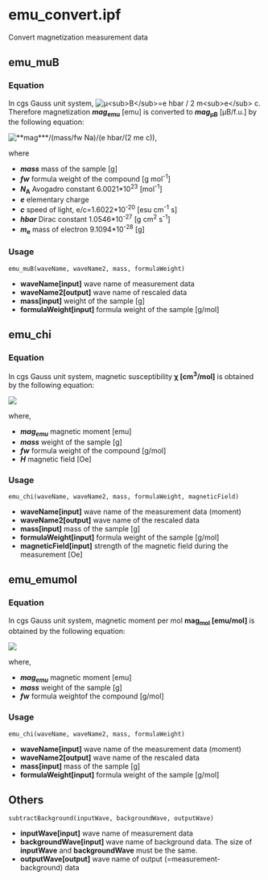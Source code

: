 # emu_convert.ipf
Convert magnetization measurement data

## emu_muB
### Equation
In cgs Gauss unit system,
<img src="https://latex.codecogs.com/svg.latex?\inline&space;\dpi{300}&space;\fn_cm&space;\mu_B=\frac{e\hbar}{2m_\text{e}c}" alt="&mu;<sub>B</sub>=e hbar / 2 m<sub>e</sub> c">.
Therefore magnetization ***mag*<sub>emu</sub>** [emu] is converted to ***mag*<sub>&mu;B</sub>** [&mu;B/f.u.] by the following equation:

<img src="https://latex.codecogs.com/svg.latex?\dpi{300}&space;\fn_cm&space;mag_\mathrm{\mu&space;B}=\frac{mag_\text{emu}}{\dfrac{mass}{fw}\times&space;N_\text{A}\cdot&space;\dfrac{e\hbar}{2m_\text{e}c}}" alt="**mag***/(mass/fw Na)/(e hbar/(2 me c))">, 

where
- ***mass*** mass of the sample [g]
- ***fw*** formula weight of the compound [g mol<sup>-1</sup>]
- ***N*<sub>A</sub>** Avogadro constant 6.0021\*10<sup>23</sup> [mol<sup>-1</sup>]
- ***e*** elementary charge
- ***c*** speed of light, e/c=1.6022\*10<sup>-20</sup> [esu cm<sup>-1</sup> s]
- ***hbar*** Dirac constant 1.0546\*10<sup>-27</sup> [g cm<sup>2</sup> s<sup>-1</sup>]
- ***m*<sub>e</sub>** mass of electron 9.1094\*10<sup>-28</sup> [g]

### Usage
```
emu_muB(waveName, waveName2, mass, formulaWeight)
```
- **waveName[input]** wave name of measurement data
- **waveName2[output]** wave name of rescaled data
- **mass[input]** weight of the sample [g]
- **formulaWeight[input]** formula weight of the sample [g/mol]

## emu_chi
### Equation
In cgs Gauss unit system, magnetic susceptibility **&chi; [cm<sup>3</sup>/mol]** is obtained by the following equation:
<p><img src="https://latex.codecogs.com/svg.latex?\fn_cm&space;\chi=\frac{mag_\text{emu}}{\frac{mass}{fw}\times&space;H}"></p>

where,
- ***mag<sub>emu</sub>*** magnetic moment [emu]
- ***mass*** weight of the sample [g]
- ***fw*** formula weight of the compound [g/mol]
- ***H*** magnetic field [Oe]

### Usage
```
emu_chi(waveName, waveName2, mass, formulaWeight, magneticField)
```
- **waveName[input]** wave name of the measurement data (moment)
- **waveName2[output]** wave name of the rescaled data
- **mass[input]** mass of the sample [g]
- **formulaWeight[input]** formula weight of the sample [g/mol]
- **magneticField[input]** strength of the magnetic field during the measurement [Oe]

## emu_emumol
### Equation
In cgs Gauss unit system, magnetic moment per mol **mag<sub>mol</sub> [emu/mol]** is obtained by the following equation:
<p><img src="https://latex.codecogs.com/svg.latex?\fn_cm&space;mag_\text{mol}=\frac{mag_\text{emu}}{mass/fw}"></p>

where,
- ***mag<sub>emu</sub>*** magnetic moment [emu]
- ***mass*** weight of the sample [g]
- ***fw*** formula weightof the compound [g/mol]

### Usage
```
emu_chi(waveName, waveName2, mass, formulaWeight)
```
- **waveName[input]** wave name of the measurement data (moment)
- **waveName2[output]** wave name of the rescaled data
- **mass[input]** mass of the sample [g]
- **formulaWeight[input]** formula weight of the sample [g/mol]

## Others

```
subtractBackground(inputWave, backgroundWave, outputWave)
```
- **inputWave[input]** wave name of measurement data
- **backgroundWave[input]** wave name of background data. The size of **inputWave** and **backgroundWave** must be the same.
- **outputWave[output]** wave name of output (=measurement-background) data
